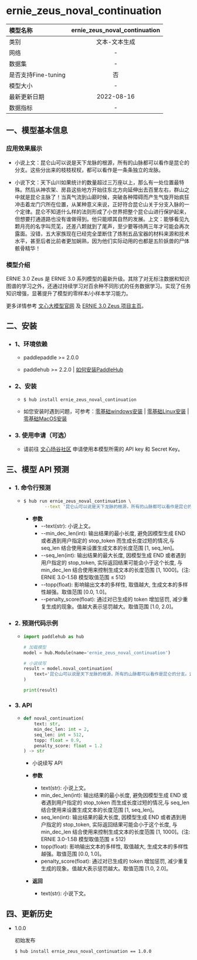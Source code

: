# ernie_zeus_noval_continuation

|模型名称|ernie_zeus_noval_continuation|
| :--- | :---: |
|类别|文本-文本生成|
|网络|-|
|数据集|-|
|是否支持Fine-tuning|否|
|模型大小|-|
|最新更新日期|2022-08-16|
|数据指标|-|

## 一、模型基本信息
### 应用效果展示
  - 小说上文：昆仑山可以说是天下龙脉的根源，所有的山脉都可以看作是昆仑的分支。这些分出来的枝枝杈杈，都可以看作是一条条独立的龙脉。

  - 小说下文：天下山川如果统计的数量超过三万座以上，那么有一处位置最特殊。然后从神农架、房县这些地方开始往东北方向延伸出去百里左右，群山之中就是昆仑主脉了！当真气流到山巅时候，突破各种障碍而产生气旋开始疯狂冲击着龙门穴所在位置，从某种意义来说，正好符合昆仑山关于分支入脉的一个定律。昆仑不知道什么样的法则形成了小世界把整个昆仑山进行保护起来，但想要打通道路也没有谁做得到。他只能顺其自然的发展。上文：能够看见九颗月亮的名字叫荒芜，还差八颗就到了尾声，至少要等待两三年才可能会再次露面。没错，五大家族现在已经完全垄断住了炼制五品宝器的材料来源和技术水平，甚至后者比前者更加娴熟，因为他们实际动用的也都是五阶妖兽的尸体骸骨精华！

### 模型介绍
ERNIE 3.0 Zeus 是 ERNIE 3.0 系列模型的最新升级。其除了对无标注数据和知识图谱的学习之外，还通过持续学习对百余种不同形式的任务数据学习。实现了任务知识增强，显著提升了模型的零样本/小样本学习能力。

更多详情参考 [文心大模型官网](https://wenxin.baidu.com/wenxin) 及 [ERNIE 3.0 Zeus 项目主页](https://wenxin.baidu.com/wenxin/modelbasedetail/ernie3_zeus)。

## 二、安装
- ### 1、环境依赖
  - paddlepaddle >= 2.0.0

  - paddlehub >= 2.2.0    | [如何安装PaddleHub](../../../../docs/docs_ch/get_start/installation.rst)

- ### 2、安装
  - ```shell
    $ hub install ernie_zeus_noval_continuation
    ```

  - 如您安装时遇到问题，可参考：[零基础windows安装](../../../../docs/docs_ch/get_start/windows_quickstart.md)
 | [零基础Linux安装](../../../../docs/docs_ch/get_start/linux_quickstart.md) | [零基础MacOS安装](../../../../docs/docs_ch/get_start/mac_quickstart.md)

- ### 3. 使用申请（可选）
  - 请前往 [文心旸谷社区](https://wenxin.baidu.com/moduleApi/key) 申请使用本模型所需的 API key 和 Secret Key。


## 三、模型 API 预测
- ### 1. 命令行预测

  - ```bash
    $ hub run ernie_zeus_noval_continuation \
            --text '昆仑山可以说是天下龙脉的根源，所有的山脉都可以看作是昆仑的分支。这些分出来的枝枝杈杈，都可以看作是一条条独立的龙脉。' 
    ```

    - **参数**
      - --text(str): 小说上文。
      - --min_dec_len(int): 输出结果的最小长度, 避免因模型生成 END 或者遇到用户指定的 stop_token 而生成长度过短的情况,与 seq_len 结合使用来设置生成文本的长度范围 [1, seq_len]。
      - --seq_len(int): 输出结果的最大长度, 因模型生成 END 或者遇到用户指定的 stop_token, 实际返回结果可能会小于这个长度, 与 min_dec_len 结合使用来控制生成文本的长度范围 [1, 1000]。(注: ERNIE 3.0-1.5B 模型取值范围 ≤ 512)
      - --topp(float): 影响输出文本的多样性, 取值越大, 生成文本的多样性越强。取值范围 [0.0, 1.0]。
      - --penalty_score(float): 通过对已生成的 token 增加惩罚, 减少重复生成的现象。值越大表示惩罚越大。取值范围 [1.0, 2.0]。

- ### 2. 预测代码示例
  - ```python
    import paddlehub as hub

    # 加载模型
    model = hub.Module(name='ernie_zeus_noval_continuation')

    # 小说续写
    result = model.noval_continuation(
        text='昆仑山可以说是天下龙脉的根源，所有的山脉都可以看作是昆仑的分支。这些分出来的枝枝杈杈，都可以看作是一条条独立的龙脉。' 
    )

    print(result)
    ```

- ### 3. API
  - ```python
    def noval_continuation(
        text: str,
        min_dec_len: int = 2,
        seq_len: int = 512,
        topp: float = 0.9,
        penalty_score: float = 1.2
    ) -> str
    ```
    - 小说续写 API

    - **参数**
      - text(str): 小说上文。
      - min_dec_len(int): 输出结果的最小长度, 避免因模型生成 END 或者遇到用户指定的 stop_token 而生成长度过短的情况,与 seq_len 结合使用来设置生成文本的长度范围 [1, seq_len]。
      - seq_len(int): 输出结果的最大长度, 因模型生成 END 或者遇到用户指定的 stop_token, 实际返回结果可能会小于这个长度, 与 min_dec_len 结合使用来控制生成文本的长度范围 [1, 1000]。(注: ERNIE 3.0-1.5B 模型取值范围 ≤ 512)
      - topp(float): 影响输出文本的多样性, 取值越大, 生成文本的多样性越强。取值范围 [0.0, 1.0]。
      - penalty_score(float): 通过对已生成的 token 增加惩罚, 减少重复生成的现象。值越大表示惩罚越大。取值范围 [1.0, 2.0]。

    - **返回**
      - text(str): 小说下文。

## 四、更新历史
* 1.0.0 

  初始发布

  ```shell
  $ hub install ernie_zeus_noval_continuation == 1.0.0
  ```